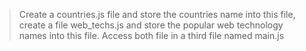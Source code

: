 >Create a countries.js file and store the countries name into this file, create a file web_techs.js and store the popular web technology names into this file. Access both file in a third file named main.js